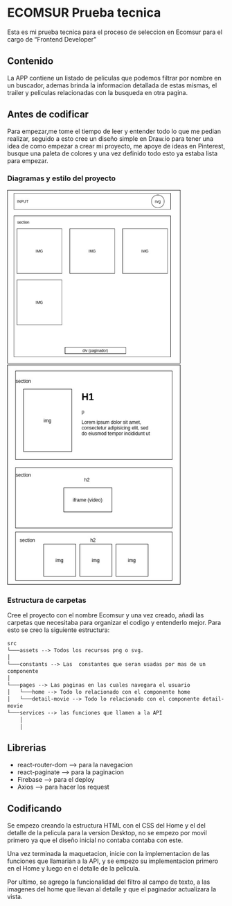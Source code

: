 # ECOMSUR Prueba tecnica 

Esta es mi prueba tecnica para el proceso de seleccion en Ecomsur para el cargo de “Frontend Developer”

## Contenido
La APP contiene un listado de peliculas que podemos filtrar por nombre en un buscador, ademas brinda la informacion detallada de estas mismas, el trailer y peliculas relacionadas con la busqueda en otra pagina.


## Antes de codificar

Para empezar,me tome el tiempo de leer y entender todo lo que me pedian realizar, seguido a esto cree un diseño simple en Draw.io para tener una idea de como empezar a crear mi proyecto, me apoye de ideas en Pinterest, busque una paleta de colores y una vez definido todo esto ya estaba lista para empezar.


### Diagramas y estilo del proyecto

<img src="./img1.jpg" width="400" height="auto">
<img src="./img2.jpg" width="400" height="auto">


### Estructura de carpetas 

Cree el proyecto con el nombre Ecomsur y una vez creado, añadi las carpetas que necesitaba para organizar el codigo y entenderlo mejor.
Para esto se creo la siguiente estructura: 

```
src
└───assets --> Todos los recursos png o svg.    
│
└───constants --> Las  constantes que seran usadas por mas de un componente
│
└───pages --> Las paginas en las cuales navegara el usuario
│   └───home --> Todo lo relacionado con el componente home
│   └───detail-movie --> Todo lo relacionado con el componente detail-movie
└───services --> las funciones que llamen a la API
    │
    │   
```
## Librerias

- react-router-dom --> para la navegacion 
- react-paginate --> para la paginacion
- Firebase --> para el deploy
- Axios --> para hacer los request

## Codificando 

Se empezo creando la estructura HTML con el CSS del Home y el del detalle de la pelicula para la version Desktop, no se empezo por movil primero ya que el diseño inicial no contaba contaba con este. 

Una vez terminada la maquetacion, inicie con la implementacion de las funciones que llamarian a la API, y se empezo su implementacion primero en el Home y luego en el detalle de la pelicula. 

Por ultimo, se agrego la funcionalidad del filtro al campo de texto, a las imagenes del home que llevan al detalle y que el paginador actualizara la vista.
